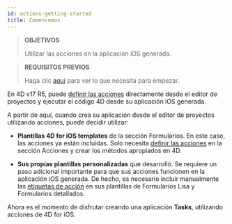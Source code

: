 ```yaml
---
id: actions-getting-started
title: Comencemos
---
```


> **OBJETIVOS**
> 
> Utilizar las acciones en la aplicación iOS generada.


> **REQUISITOS PREVIOS**
> 
> Haga clic [aquí](prerequisites.html) para ver lo que necesita para empezar.

En 4D v17 R5, puede [definir las acciones](actions.html) directamente desde el editor de proyectos y ejecutar el código 4D desde su aplicación iOS generada.

A partir de aquí, cuando crea su aplicación desde el editor de proyectos utilizando acciones, puede decidir utilizar:

* **Plantillas 4D for iOS templates** de la sección Formularios. En este caso, las acciones ya están incluidas. Solo necesita [definir las acciones](define-first-action.html) en la sección Acciones y crear los métodos apropiados en 4D.

* **Sus propias plantillas personalizadas** que desarrolló. Se requiere un paso adicional importante para que sus acciones funcionen en la aplicación iOS generada. De hecho, es necesario incluir manualmente las [etiquetas de acción](action-custom-template.html) en sus plantillas de Formularios Lisa y Formularios detallados.

Ahora es el momento de disfrutar creando una aplicación **Tasks**, utilizando acciones de 4D for iOS.
